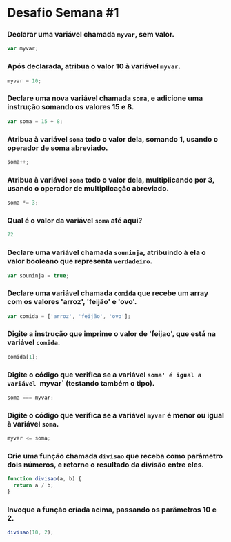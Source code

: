 # Desafio Semana #1

### Declarar uma variável chamada `myvar`, sem valor.
```js
var myvar;
```

### Após declarada, atribua o valor 10 à variável `myvar`.
```js
myvar = 10;
```

### Declare uma nova variável chamada `soma`, e adicione uma instrução somando os valores 15 e 8.
```js
var soma = 15 + 8;
```

### Atribua à variável `soma` todo o valor dela, somando 1, usando o operador de soma abreviado.
```js
soma++;
```

### Atribua à variável `soma` todo o valor dela, multiplicando por 3, usando o operador de multiplicação abreviado.
```js
soma *= 3;
```

### Qual é o valor da variável `soma` até aqui?
```js
72
```

### Declare uma variável chamada `souninja`, atribuindo à ela o valor booleano que representa `verdadeiro`.
```js
var souninja = true;
```

### Declare uma variável chamada `comida` que recebe um array com os valores 'arroz', 'feijão' e 'ovo'.
```js
var comida = ['arroz', 'feijão', 'ovo'];
```

### Digite a instrução que imprime o valor de 'feijao', que está na variável `comida`.
```js
comida[1];
```

### Digite o código que verifica se a variável `soma' é igual a variável `myvar` (testando também o tipo).
```js
soma === myvar;
```

### Digite o código que verifica se a variável `myvar` é menor ou igual à variável `soma`.
```js
myvar <= soma;
```

### Crie uma função chamada `divisao` que receba como parâmetro dois números, e retorne o resultado da divisão entre eles.
```js
function divisao(a, b) {
  return a / b;
}
```

### Invoque a função criada acima, passando os parâmetros 10 e 2.
```js
divisao(10, 2);
```